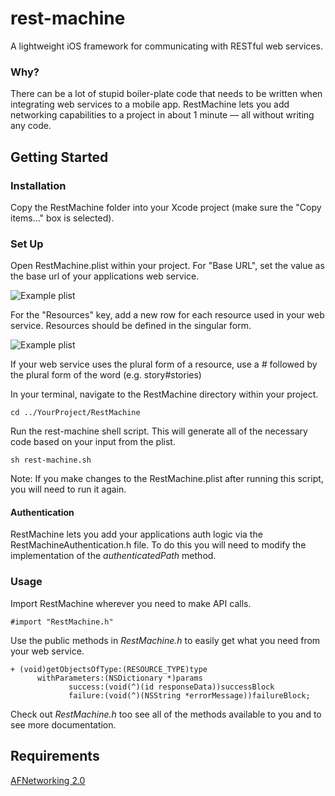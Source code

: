 rest-machine
============

A lightweight iOS framework for communicating with RESTful web services.

### Why?

There can be a lot of stupid boiler-plate code that needs to be written when integrating web services to a mobile app. RestMachine lets you add networking capabilities to a project in about 1 minute — all without writing any code.

## Getting Started

### Installation

Copy the RestMachine folder into your Xcode project (make sure the "Copy items..." box is selected).

### Set Up

Open RestMachine.plist within your project.
For "Base URL", set the value as the base url of your applications web service.

  ![Example plist](https://dl.dropbox.com/s/hem7iggve7688gs/rest-machine-screen1.png)

For the "Resources" key, add a new row for each resource used in your web service. Resources should be defined in the singular form.

  ![Example plist](https://dl.dropbox.com/s/cl2yy3ofopcqw1n/rest-machine-screen2.png)

If your web service uses the plural form of a resource, use a *#* followed by the plural form of the word (e.g. story#stories)

In your terminal, navigate to the RestMachine directory within your project.

    cd ../YourProject/RestMachine

Run the rest-machine shell script. This will generate all of the necessary code based on your input from the plist. 

    sh rest-machine.sh

Note: If you make changes to the RestMachine.plist after running this script, you will need to run it again.

#### Authentication

RestMachine lets you add your applications auth logic via the RestMachineAuthentication.h file. 
To do this you will need to modify the implementation of the *authenticatedPath* method.

### Usage

Import RestMachine wherever you need to make API calls.

    #import "RestMachine.h"

Use the public methods in *RestMachine.h* to easily get what you need from your web service.

    + (void)getObjectsOfType:(RESOURCE_TYPE)type
          withParameters:(NSDictionary *)params
                 success:(void(^)(id responseData))successBlock
                 failure:(void(^)(NSString *errorMessage))failureBlock;

Check out *RestMachine.h* too see all of the methods available to you and to see more documentation.

## Requirements

[AFNetworking 2.0](https://github.com/AFNetworking/AFNetworking)
